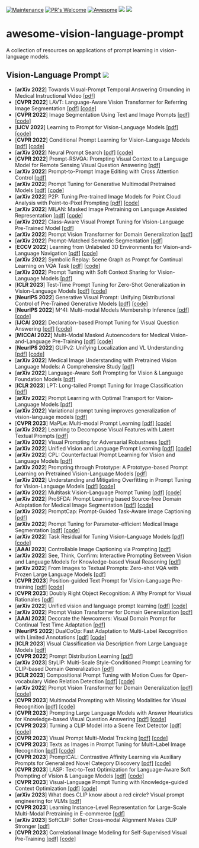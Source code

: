 [![Maintenance](https://img.shields.io/badge/Maintained%3F-yes-green.svg)](https://GitHub.com/Naereen/StrapDown.js/graphs/commit-activity)
[![PR's Welcome](https://img.shields.io/badge/PRs-welcome-brightgreen.svg?style=flat)](http://makeapullrequest.com) 
[![Awesome](https://cdn.rawgit.com/sindresorhus/awesome/d7305f38d29fed78fa85652e3a63e154dd8e8829/media/badge.svg)](https://github.com/sindresorhus/awesome)
![](https://img.shields.io/github/last-commit/Richard88888/awesome-vision-language-prompt?color=green) 
![](https://img.shields.io/badge/PaperNumber-62-brightgreen)

# awesome-vision-language-prompt
A collection of resources on applications of prompt learning in vision-language models.

## Vision-Language Prompt ![](https://img.shields.io/badge/Vision_Language_Prompt-green)
- [**arXiv 2022**] Towards Visual-Prompt Temporal Answering Grounding in Medical Instructional Video [[pdf]](https://arxiv.org/pdf/2203.06667)
- [**CVPR 2022**] LAVT: Language-Aware Vision Transformer for Referring Image Segmentation [[pdf]](https://arxiv.org/pdf/2112.02244) [[code]](https://github.com/yz93/lavt-ris)
- [**CVPR 2022**] Image Segmentation Using Text and Image Prompts [[pdf]](https://arxiv.org/pdf/2112.10003) [[code]](https://github.com/timojl/clipseg)
- [**IJCV 2022**] Learning to Prompt for Vision-Language Models [[pdf]](https://arxiv.org/pdf/2109.01134) [[code]](https://github.com/kaiyangzhou/coop)
- [**CVPR 2022**] Conditional Prompt Learning for Vision-Language Models [[pdf]](https://arxiv.org/pdf/2203.05557) [[code]](https://github.com/kaiyangzhou/coop)
- [**arXiv 2022**] Neural Prompt Search [[pdf]](https://arxiv.org/pdf/2206.04673) [[code]](https://github.com/Davidzhangyuanhan/NOAH)
- [**CVPR 2022**] Prompt-RSVQA: Prompting Visual Context to a Language Model for Remote Sensing Visual Question Answering [[pdf]](https://openaccess.thecvf.com/content/CVPR2022W/EarthVision/papers/Chappuis_Prompt-RSVQA_Prompting_Visual_Context_to_a_Language_Model_for_Remote_CVPRW_2022_paper.pdf) 
- [**arXiv 2022**] Prompt-to-Prompt Image Editing with Cross Attention Control [[pdf]](https://arxiv.org/pdf/2208.01626)
- [**arXiv 2022**] Prompt Tuning for Generative Multimodal Pretrained Models [[pdf]](https://arxiv.org/pdf/2208.02532) [[code]](https://github.com/OFA-Sys/OFA)
- [**arXiv 2022**] P2P: Tuning Pre-trained Image Models for Point Cloud Analysis with Point-to-Pixel Prompting [[pdf]](https://arxiv.org/pdf/2208.02812.pdf) [[code]](https://github.com/wangzy22/P2P)
- [**arXiv 2022**] MILAN: Masked Image Pretraining on Language Assisted Representation [[pdf]](https://arxiv.org/pdf/2208.06049) [[code]](https://github.com/zejiangh/MILAN)
- [**arXiv 2022**] Class-Aware Visual Prompt Tuning for Vision-Language Pre-Trained Model [[pdf]](https://arxiv.org/pdf/2208.08340.pdf)
- [**arXiv 2022**] Prompt Vision Transformer for Domain Generalization [[pdf]](https://arxiv.org/pdf/2208.08914.pdf)
- [**arXiv 2022**] Prompt-Matched Semantic Segmentation [[pdf]](https://arxiv.org/pdf/2208.10159)
- [**ECCV 2022**] Learning from Unlabeled 3D Environments for Vision-and-Language Navigation [[pdf]](https://arxiv.org/pdf/2208.11781.pdf) [[code]](https://cshizhe.github.io/projects/hm3d_autovln.html)
- [**arXiv 2022**] Symbolic Replay: Scene Graph as Prompt for Continual Learning on VQA Task [[pdf]](https://arxiv.org/pdf/2208.12037.pdf) [[code]](https://github.com/showlab/CLVQA) 
- [**arXiv 2022**] Prompt Tuning with Soft Context Sharing for Vision-Language Models [[pdf]](https://arxiv.org/pdf/2208.13474.pdf)
- [**ICLR 2023**] Test-Time Prompt Tuning for Zero-Shot Generalization in Vision-Language Models [[pdf]](https://arxiv.org/pdf/2209.07511.pdf) [[code]](https://azshue.github.io/TPT/)
- [**NeurIPS 2022**] Generative Visual Prompt: Unifying Distributional Control of Pre-Trained Generative Models [[pdf]](https://arxiv.org/pdf/2209.06970.pdf) [[code]](https://github.com/ChenWu98/Generative-Visual-Prompt)
- [**NeurIPS 2022**] M^4I: Multi-modal Models Membership Inference [[pdf]](https://arxiv.org/pdf/2209.06997.pdf) [[code]](https://github.com/MultimodalMI/Multimodal-membership-inference)
- [**IJCAI 2022**] Declaration-based Prompt Tuning for Visual Question Answering [[pdf]](https://arxiv.org/pdf/2205.02456) [[code]](https://github.com/CCIIPLab/DPT)
- [**MICCAI 2022**] Multi-Modal Masked Autoencoders for Medical Vision-and-Language Pre-Training [[pdf]](https://arxiv.org/pdf/2209.07098.pdf) [[code]](https://github.com/zhjohnchan/M3AE)
- [**NeurIPS 2022**] GLIPv2: Unifying Localization and VL Understanding [[pdf]](https://arxiv.org/pdf/2206.05836.pdf) [[code]](https://github.com/microsoft/GLIP)
- [**arXiv 2022**] Medical Image Understanding with Pretrained Vision Language Models: A Comprehensive Study [[pdf]](https://arxiv.org/pdf/2209.15517)
- [**arXiv 2022**] Language-Aware Soft Prompting for Vision & Language Foundation Models [[pdf]](https://arxiv.org/pdf/2210.01115)
- [**ICLR 2023**] LPT: Long-tailed Prompt Tuning for Image Classification [[pdf]](https://arxiv.org/pdf/2210.01033)
- [**arXiv 2022**] Prompt Learning with Optimal Transport for Vision-Language Models [[pdf]](https://arxiv.org/pdf/2210.01253)
- [**arXiv 2022**] Variational prompt tuning improves generalization of vision-language models [[pdf]](https://arxiv.org/pdf/2210.02390)
- [**CVPR 2023**] MaPLe: Multi-modal Prompt Learning [[pdf]](https://arxiv.org/pdf/2210.03117) [[code]](https://github.com/muzairkhattak/multimodal-prompt-learning)
- [**arXiv 2022**] Learning to Decompose Visual Features with Latent Textual Prompts [[pdf]](https://arxiv.org/pdf/2210.04287)
- [**arXiv 2022**] Visual Prompting for Adversarial Robustness [[pdf]](https://arxiv.org/pdf/2210.06284) 
- [**arXiv 2022**] Unified Vision and Language Prompt Learning [[pdf]](https://arxiv.org/pdf/2210.07225) [[code]](https://github.com/yuhangzang/upt)
- [**arXiv 2022**] CPL: Counterfactual Prompt Learning for Vision and Language Models [[pdf]](https://arxiv.org/pdf/2210.10362.pdf)
- [**arXiv 2022**] Prompting through Prototype: A Prototype-based Prompt Learning on Pretrained Vision-Language Models [[pdf]](https://arxiv.org/pdf/2210.10841.pdf)
- [**arXiv 2022**] Understanding and Mitigating Overfitting in Prompt Tuning for Vision-Language Models [[pdf]](https://arxiv.org/pdf/2211.02219.pdf) [[code]](https://github.com/machengcheng2016/Subspace-Prompt-Learning)
- [**arXiv 2022**] Multitask Vision-Language Prompt Tuning [[pdf]](https://arxiv.org/pdf/2211.11720) [[code]](https://github.com/sIncerass/MVLPT)
- [**arXiv 2022**] ProSFDA: Prompt Learning based Source-free Domain Adaptation for Medical Image Segmentation [[pdf]](https://arxiv.org/pdf/2211.11514) [[code]](https://github.com/ShishuaiHu/ProSFDA)
- [**arXiv 2022**] PromptCap: Prompt-Guided Task-Aware Image Captioning [[pdf]](https://arxiv.org/pdf/2211.09699)
- [**arXiv 2022**] Prompt Tuning for Parameter-efficient Medical Image Segmentation [[pdf]](https://arxiv.org/pdf/2211.09233) [[code]](https://github.com/marcdcfischer/PUNet)
- [**arXiv 2022**] Task Residual for Tuning Vision-Language Models [[pdf]](https://arxiv.org/pdf/2211.10277.pdf) [[code]](https://github.com/geekyutao/TaskRes)
- [**AAAI 2023**] Controllable Image Captioning via Prompting [[pdf]](https://arxiv.org/pdf/2212.01803.pdf) 
- [**arXiv 2022**] See, Think, Confirm: Interactive Prompting Between Vision and Language Models for Knowledge-based Visual Reasoning [[pdf]](https://arxiv.org/pdf/2301.05226.pdf)
- [**arXiv 2022**] From Images to Textual Prompts: Zero-shot VQA with Frozen Large Language Models [[pdf]](https://arxiv.org/pdf/2212.10846.pdf)
- [**CVPR 2023**] Position-guided Text Prompt for Vision-Language Pre-training [[pdf]](https://arxiv.org/pdf/2212.09737.pdf) [[code]](https://github.com/sail-sg/ptp)
- [**CVPR 2023**] Doubly Right Object Recognition: A Why Prompt for Visual Rationales [[pdf]](https://arxiv.org/pdf/2212.06202.pdf)
- [**arXiv 2022**] Unified vision and language prompt learning [[pdf]](https://arxiv.org/pdf/2210.07225.pdf) [[code]](https://github.com/yuhangzang/UPT)
- [**arXiv 2022**] Prompt Vision Transformer for Domain Generalization [[pdf]](https://arxiv.org/pdf/2208.08914)
- [**AAAI 2023**] Decorate the Newcomers: Visual Domain Prompt for Continual Test Time Adaptation [[pdf]](https://arxiv.org/pdf/2212.04145.pdf)
- [**NeurIPS 2022**] DualCoOp: Fast Adaptation to Multi-Label Recognition with Limited Annotations [[pdf]](https://arxiv.org/pdf/2206.09541.pdf) [[code]](https://github.com/sunxm2357/DualCoOp)
- [**ICLR 2023**] Visual Classification via Description from Large Language Models [[pdf]](https://arxiv.org/pdf/2210.07183.pdf)
- [**CVPR 2022**] Prompt Distribution Learning [[pdf]](http://openaccess.thecvf.com/content/CVPR2022/papers/Lu_Prompt_Distribution_Learning_CVPR_2022_paper.pdf) 
- [**arXiv 2023**] StyLIP: Multi-Scale Style-Conditioned Prompt Learning for CLIP-based Domain Generalization [[pdf]](https://arxiv.org/pdf/2302.09251) 
- [**ICLR 2023**] Compositional Prompt Tuning with Motion Cues for Open-vocabulary Video Relation Detection [[pdf]](https://arxiv.org/pdf/2302.00268) [[code]](https://github.com/Dawn-LX/OpenVoc-VidVRD)
- [**arXiv 2022**] Prompt Vision Transformer for Domain Generalization [[pdf]](https://arxiv.org/pdf/2208.08914) [[code]](https://github.com/zhengzangw/DoPrompt)
- [**CVPR 2023**] Multimodal Prompting with Missing Modalities for Visual Recognition [[pdf]](https://arxiv.org/pdf/2303.03369) [[code]](https://github.com/YiLunLee/Missing_aware_prompts)
- [**CVPR 2023**] Prompting Large Language Models with Answer Heuristics for Knowledge-based Visual Question Answering [[pdf]](https://arxiv.org/pdf/2303.01903) [[code]](https://github.com/MILVLG/prophet)
- [**CVPR 2023**] Turning a CLIP Model into a Scene Text Detector [[pdf]](https://arxiv.org/pdf/2302.14338) [[code]](https://github.com/wenwenyu/TCM)
- [**CVPR 2023**] Visual Prompt Multi-Modal Tracking [[pdf]](https://arxiv.org/pdf/2303.10826.pdf) [[code]](https://github.com/jiawen-zhu/ViPT)
- [**CVPR 2023**] Texts as Images in Prompt Tuning for Multi-Label Image Recognition [[pdf]](https://arxiv.org/pdf/2211.12739) [[code]](https://github.com/guozix/TaI-DPT)
- [**CVPR 2023**] PromptCAL: Contrastive Affinity Learning via Auxiliary Prompts for Generalized Novel Category Discovery [[pdf]](https://arxiv.org/pdf/2212.05590.pdf) [[code]](https://github.com/sheng-eatamath/PromptCAL)
- [**CVPR 2023**] LASP: Text-to-Text Optimization for Language-Aware Soft Prompting of Vision & Language Models [[pdf]](https://arxiv.org/pdf/2210.01115.pdf) [[code]](https://www.adrianbulat.com/lasp)
- [**CVPR 2023**] Visual-Language Prompt Tuning with Knowledge-guided Context Optimization [[pdf]](https://arxiv.org/pdf/2303.13283.pdf) [[code]](https://github.com/htyao89/KgCoOp)
- [**arXiv 2023**] What does CLIP know about a red circle? Visual prompt engineering for VLMs [[pdf]](https://arxiv.org/pdf/2304.06712)
- [**CVPR 2023**] Learning Instance-Level Representation for Large-Scale Multi-Modal Pretraining in E-commerce [[pdf]](https://arxiv.org/pdf/2304.02853)
- [**arXiv 2023**] SoftCLIP: Softer Cross-modal Alignment Makes CLIP Stronger [[pdf]](https://arxiv.org/pdf/2303.17561.pdf)
- [**CVPR 2023**] Correlational Image Modeling for Self-Supervised Visual Pre-Training [[pdf]](https://arxiv.org/pdf/2303.12670.pdf) [[code]](https://github.com/weivision/Correlational-Image-Modeling)
